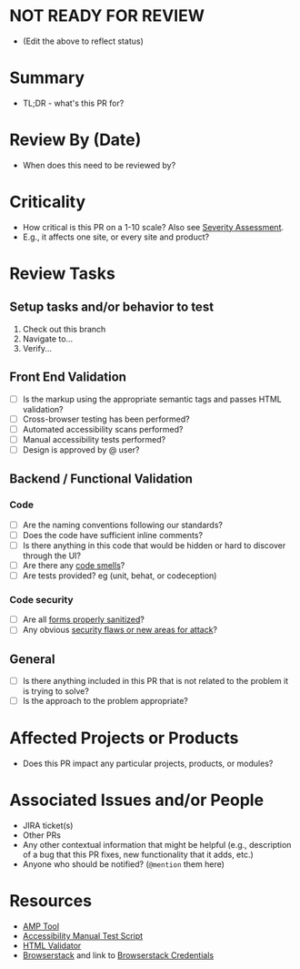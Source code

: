 # NOT READY FOR REVIEW
- (Edit the above to reflect status)

# Summary
- TL;DR - what's this PR for?

# Review By (Date)
- When does this need to be reviewed by?

# Criticality
- How critical is this PR on a 1-10 scale? Also see [Severity Assessment](https://stanfordits.atlassian.net/browse/D8CORE-1705).
- E.g., it affects one site, or every site and product?

# Review Tasks

## Setup tasks and/or behavior to test

1. Check out this branch
2. Navigate to...
3. Verify...

## Front End Validation
- [ ] Is the markup using the appropriate semantic tags and passes HTML validation?
- [ ] Cross-browser testing has been performed?
- [ ] Automated accessibility scans performed?
- [ ] Manual accessibility tests performed?
- [ ] Design is approved by @ user?

## Backend / Functional Validation
### Code
- [ ] Are the naming conventions following our standards?
- [ ] Does the code have sufficient inline comments?
- [ ] Is there anything in this code that would be hidden or hard to discover through the UI?
- [ ] Are there any [code smells](https://blog.codinghorror.com/code-smells/)?
- [ ] Are tests provided? eg (unit, behat, or codeception)

### Code security
- [ ] Are all [forms properly sanitized](https://www.drupal.org/docs/8/security/drupal-8-sanitizing-output)?
- [ ] Any obvious [security flaws or new areas for attack](https://www.drupal.org/docs/8/security)?

## General
- [ ] Is there anything included in this PR that is not related to the problem it is trying to solve?
- [ ] Is the approach to the problem appropriate?

# Affected Projects or Products
- Does this PR impact any particular projects, products, or modules?

# Associated Issues and/or People
- JIRA ticket(s)
- Other PRs
- Any other contextual information that might be helpful (e.g., description of a bug that this PR fixes, new functionality that it adds, etc.)
- Anyone who should be notified? (`@mention` them here)

# Resources
- [AMP Tool](https://stanford.levelaccess.net/index.php)
- [Accessibility Manual Test Script](https://docs.google.com/document/d/1ZXJ9RIUNXsS674ow9j3qJ2g1OAkCjmqMXl0Gs8XHEPQ/edit?usp=sharing)
- [HTML Validator](https://validator.w3.org/)
- [Browserstack](https://live.browserstack.com/dashboard) and link to [Browserstack Credentials](https://asconfluence.stanford.edu/confluence/display/SWS/External+Account+Credentials)
